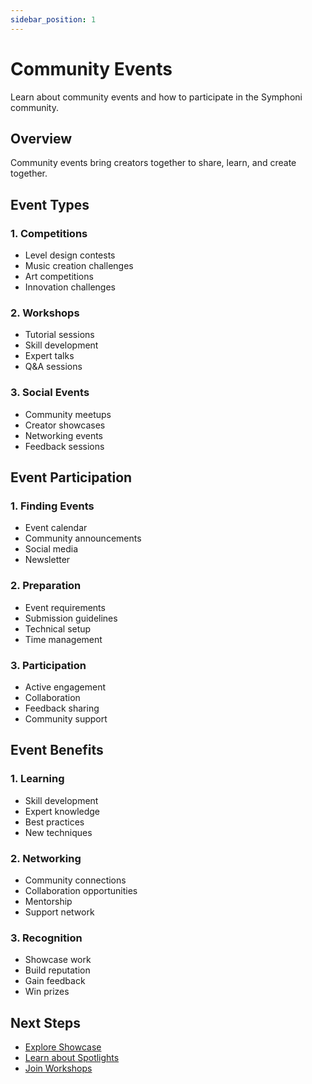 ```yaml
---
sidebar_position: 1
---
```


# Community Events

Learn about community events and how to participate in the Symphoni community.

## Overview

Community events bring creators together to share, learn, and create together.

## Event Types

### 1. Competitions
- Level design contests
- Music creation challenges
- Art competitions
- Innovation challenges

### 2. Workshops
- Tutorial sessions
- Skill development
- Expert talks
- Q&A sessions

### 3. Social Events
- Community meetups
- Creator showcases
- Networking events
- Feedback sessions

## Event Participation

### 1. Finding Events
- Event calendar
- Community announcements
- Social media
- Newsletter

### 2. Preparation
- Event requirements
- Submission guidelines
- Technical setup
- Time management

### 3. Participation
- Active engagement
- Collaboration
- Feedback sharing
- Community support

## Event Benefits

### 1. Learning
- Skill development
- Expert knowledge
- Best practices
- New techniques

### 2. Networking
- Community connections
- Collaboration opportunities
- Mentorship
- Support network

### 3. Recognition
- Showcase work
- Build reputation
- Gain feedback
- Win prizes

## Next Steps

- [Explore Showcase](/docs/community/showcase)
- [Learn about Spotlights](/docs/community/spotlights)
- [Join Workshops](/docs/community/workshops) 